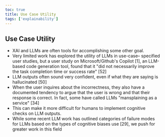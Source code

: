 ```yaml
---
toc: true
title: Use Case Utility
tags: ['explainability']
---
```



## Use Case Utility
- XAI and LLMs are often tools for accomplishing some other goal.
- Very limited work has explored the utility of LLMs in use-case– specified user studies, but a user study on Microsoft/Github's Copilot [1], an LLM-based code generation tool, found that it "did not necessarily improve the task completion time or success rate" [52]
- LLM outputs often sound very confident, even if what they are saying is hallucinated [50]
- When the user inquires about the incorrectness, they also have a documented tendency to argue that the user is wrong and that their response is correct. In fact, some have called LLMs "mansplaining as a service" [34]
- This can make it more difficult for humans to implement cognitive checks on LLM outputs.
- While some recent LLM work has outlined categories of failure modes for LLMs based on the types of cognitive biases use [29], we push for greater work in this field



